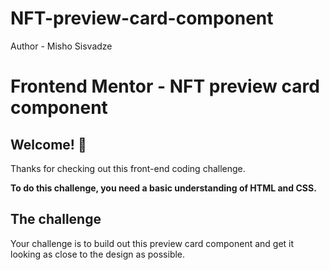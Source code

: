 # NFT-preview-card-component
Author - Misho Sisvadze

# Frontend Mentor - NFT preview card component



## Welcome! 👋

Thanks for checking out this front-end coding challenge.



**To do this challenge, you need a basic understanding of HTML and CSS.**

## The challenge

Your challenge is to build out this preview card component and get it looking as close to the design as possible.
